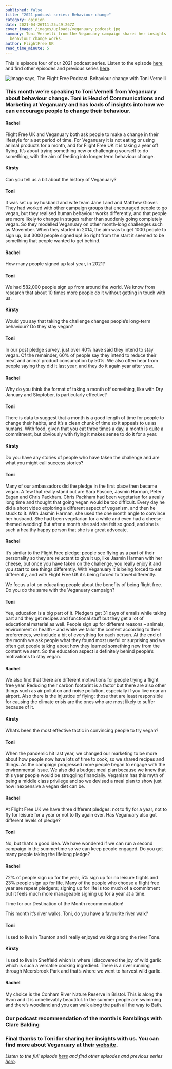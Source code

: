 ```yaml
---
published: false
title: "2021 podcast series: Behaviour change"
category: opinion
date: 2021-04-26T11:25:49.267Z
cover_image: /images/uploads/veganuary_podcast.jpg
summary: Toni Vernelli from the Veganuary campaign shares her insights into how
  behaviour change works.
author: FlightFree UK
read_time_minute: 5
---
```

This is episode four of our 2021 podcast series. Listen to the episode [here](https://www.podbean.com/ew/pb-q9pqg-101c1cb) and find other episodes and previous series [here](/podcast/).

![Image says, The Flight Free Podcast. Behaviour change with Toni Vernelli](/images/uploads/veganuary_podcast.jpg)



### This month we’re speaking to Toni Vernelli from Veganuary about behaviour change. Toni is Head of Communications and Marketing at Veganuary and has loads of insights into how we can encourage people to change their behaviour.

#### Rachel

Flight Free UK and Veganuary both ask people to make a change in their lifestyle for a set period of time. For Veganuary it is not eating or using animal products for a month, and for Flight Free UK it is taking a year off flying. It’s about trying something new or challenging yourself to do something, with the aim of feeding into longer term behaviour change.

#### Kirsty

Can you tell us a bit about the history of Veganuary?

#### Toni

It was set up by husband and wife team Jane Land and Matthew Glover. They had worked with other campaign groups that encouraged people to go vegan, but they realised human behaviour works differently, and that people are more likely to change in stages rather than suddenly going completely vegan. So they modelled Veganuary on other month-long challenges such as Movember. When they started in 2014, the aim was to get 1000 people to sign up, but 3000 people signed up! So right from the start it seemed to be something that people wanted to get behind.

#### Rachel

How many people signed up last year, in 2021?

#### Toni

We had 582,000 people sign up from around the world. We know from research that about 10 times more people do it without getting in touch with us.

#### Kirsty

Would you say that taking the challenge changes people’s long-term behaviour? Do they stay vegan?

#### Toni

In our post pledge survey, just over 40% have said they intend to stay vegan. Of the remainder, 60% of people say they intend to reduce their meat and animal product consumption by 50%. We also often hear from people saying they did it last year, and they do it again year after year.

#### Rachel

Why do you think the format of taking a month off something, like with Dry January and Stoptober, is particularly effective?

#### Toni

There is data to suggest that a month is a good length of time for people to change their habits, and it’s a clean chunk of time so it appeals to us as humans. With food, given that you eat three times a day, a month is quite a commitment, but obviously with flying it makes sense to do it for a year.

#### Kirsty

Do you have any stories of people who have taken the challenge and are what you might call success stories?

#### Toni

Many of our ambassadors did the pledge in the first place then became vegan. A few that really stand out are Sara Pascoe, Jasmin Harman, Peter Eagan and Chris Packham. Chris Packham had been vegetarian for a really long time and thought that going vegan would be too difficult. Every day he did a short video exploring a different aspect of veganism, and then he stuck to it. With Jasmin Harman, she used the one month angle to convince her husband. She had been vegetarian for a while and even had a cheese-themed wedding! But after a month she said she felt so good, and she is such a healthy happy person that she is a great advocate.

#### Rachel

It’s similar to the Flight Free pledge: people see flying as a part of their personality so they are reluctant to give it up, like Jasmin Harman with her cheese, but once you have taken on the challenge, you really enjoy it and you start to see things differently. With Veganuary it is being forced to eat differently, and with Flight Free UK it’s being forced to travel differently. 

We focus a lot on educating people about the benefits of being flight free. Do you do the same with the Veganuary campaign?

#### Toni

Yes, education is a big part of it. Pledgers get 31 days of emails while taking part and they get recipes and functional stuff but they get a lot of educational material as well. People sign up for different reasons – animals, environment or health – and while we tailor the content according to their preferences, we include a bit of everything for each person. At the end of the month we ask people what they found most useful or surprising and we often get people talking about how they learned something new from the content we sent. So the education aspect is definitely behind people’s motivations to stay vegan.

#### Rachel

We also find that there are different motivations for people trying a flight free year. Reducing their carbon footprint is a factor but there are also other things such as air pollution and noise pollution, especially if you live near an airport. Also there is the injustice of flying: those that are least responsible for causing the climate crisis are the ones who are most likely to suffer because of it.

#### Kirsty

What’s been the most effective tactic in convincing people to try vegan?

#### Toni

When the pandemic hit last year, we changed our marketing to be more about how people now have lots of time to cook, so we shared recipes and things. As the campaign progressed more people began to engage with the environmental issue. We also did a budget meal plan because we knew that this year people would be struggling financially. Veganism has this myth of being a middle class privilege and so we devised a meal plan to show just how inexpensive a vegan diet can be.

#### Rachel

At Flight Free UK we have three different pledges: not to fly for a year, not to fly for leisure for a year or not to fly again ever. Has Veganuary also got different levels of pledge?

#### Toni

No, but that’s a good idea. We have wondered if we can run a second campaign in the summertime so we can keep people engaged. Do you get many people taking the lifelong pledge?

#### Rachel

72% of people sign up for the year, 5% sign up for no leisure flights and 23% people sign up for life. Many of the people who choose a flight free year are repeat pledgers; signing up for life is too much of a commitment but it feels much more manageable signing up for a year at a time.

Time for our Destination of the Month recommendation!

This month it’s river walks. Toni, do you have a favourite river walk?

#### Toni

I used to live in Taunton and I really enjoyed walking along the river Tone. 

#### Kirsty

I used to live in Sheffield which is where I discovered the joy of wild garlic which is such a versatile cooking ingredient. There is a river running through Meersbrook Park and that’s where we went to harvest wild garlic.

#### Rachel

My choice is the Conham River Nature Reserve in Bristol. This is along the Avon and it is unbelievably beautiful. In the summer people are swimming and there’s woodland and you can walk along the path all the way to Bath.

### Our podcast recommendation of the month is Ramblings with Clare Balding

### Final thanks to Toni for sharing her insights with us. You can find more about Veganuary at their [website](https://veganuary.com/).

*Listen to the full episode [here](https://www.podbean.com/ew/pb-q9pqg-101c1cb) and find other episodes and previous series [here](/podcast/).*